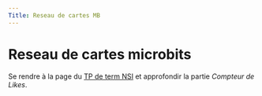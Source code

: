 ```yaml
---
Title: Reseau de cartes MB
---
```


# Reseau de cartes microbits

Se rendre à la page du [TP de term NSI](/docs/techno/pages/MB_radio3/) et approfondir la partie *Compteur de Likes*.